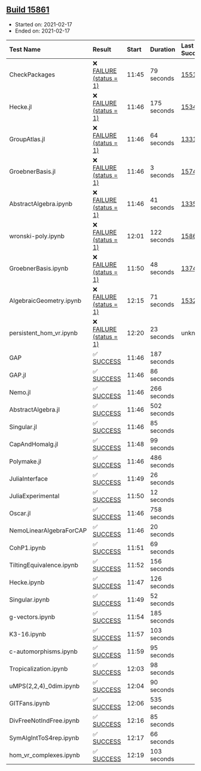 ## [Build 15861](https://oscarci.mathematik.uni-kl.de/job/oscar/15861/)

* Started on: 2021-02-17
* Ended on: 2021-02-17

| Test Name    | Result | Start | Duration | Last Success | First Failure |
|:-------------|:-------|:------|:---------|:-------------|:--------------|
| CheckPackages | ❌ [FAILURE (status = 1)](https://oscarci.mathematik.uni-kl.de/job/oscar/15861/artifact/logs/build-15861/CheckPackages.log) | 11:45 | 79 seconds | [15514](https://oscarci.mathematik.uni-kl.de/job/oscar/15514/) | [15515](https://oscarci.mathematik.uni-kl.de/job/oscar/15515/) |
| Hecke.jl | ❌ [FAILURE (status = 1)](https://oscarci.mathematik.uni-kl.de/job/oscar/15861/artifact/logs/build-15861/Hecke.jl.log) | 11:46 | 175 seconds | [15344](https://oscarci.mathematik.uni-kl.de/job/oscar/15344/) | [15348](https://oscarci.mathematik.uni-kl.de/job/oscar/15348/) |
| GroupAtlas.jl | ❌ [FAILURE (status = 1)](https://oscarci.mathematik.uni-kl.de/job/oscar/15861/artifact/logs/build-15861/GroupAtlas.jl.log) | 11:46 | 64 seconds | [13311](https://oscarci.mathematik.uni-kl.de/job/oscar/13311/) | [13312](https://oscarci.mathematik.uni-kl.de/job/oscar/13312/) |
| GroebnerBasis.jl | ❌ [FAILURE (status = 1)](https://oscarci.mathematik.uni-kl.de/job/oscar/15861/artifact/logs/build-15861/GroebnerBasis.jl.log) | 11:46 | 3 seconds | [15745](https://oscarci.mathematik.uni-kl.de/job/oscar/15745/) | [15746](https://oscarci.mathematik.uni-kl.de/job/oscar/15746/) |
| AbstractAlgebra.ipynb | ❌ [FAILURE (status = 1)](https://oscarci.mathematik.uni-kl.de/job/oscar/15861/artifact/logs/build-15861/AbstractAlgebra.ipynb.log) | 11:46 | 41 seconds | [13355](https://oscarci.mathematik.uni-kl.de/job/oscar/13355/) | [13356](https://oscarci.mathematik.uni-kl.de/job/oscar/13356/) |
| wronski-poly.ipynb | ❌ [FAILURE (status = 1)](https://oscarci.mathematik.uni-kl.de/job/oscar/15861/artifact/logs/build-15861/wronski-poly.ipynb.log) | 12:01 | 122 seconds | [15860](https://oscarci.mathematik.uni-kl.de/job/oscar/15860/) | [15861](https://oscarci.mathematik.uni-kl.de/job/oscar/15861/) |
| GroebnerBasis.ipynb | ❌ [FAILURE (status = 1)](https://oscarci.mathematik.uni-kl.de/job/oscar/15861/artifact/logs/build-15861/GroebnerBasis.ipynb.log) | 11:50 | 48 seconds | [13748](https://oscarci.mathematik.uni-kl.de/job/oscar/13748/) | [13749](https://oscarci.mathematik.uni-kl.de/job/oscar/13749/) |
| AlgebraicGeometry.ipynb | ❌ [FAILURE (status = 1)](https://oscarci.mathematik.uni-kl.de/job/oscar/15861/artifact/logs/build-15861/AlgebraicGeometry.ipynb.log) | 12:15 | 71 seconds | [15322](https://oscarci.mathematik.uni-kl.de/job/oscar/15322/) | [15323](https://oscarci.mathematik.uni-kl.de/job/oscar/15323/) |
| persistent_hom_vr.ipynb | ❌ [FAILURE (status = 1)](https://oscarci.mathematik.uni-kl.de/job/oscar/15861/artifact/logs/build-15861/persistent_hom_vr.ipynb.log) | 12:20 | 23 seconds | unknown | unknown |
| GAP | ✅ [SUCCESS](https://oscarci.mathematik.uni-kl.de/job/oscar/15861/artifact/logs/build-15861/GAP.log) | 11:46 | 187 seconds |  |  |
| GAP.jl | ✅ [SUCCESS](https://oscarci.mathematik.uni-kl.de/job/oscar/15861/artifact/logs/build-15861/GAP.jl.log) | 11:46 | 86 seconds |  |  |
| Nemo.jl | ✅ [SUCCESS](https://oscarci.mathematik.uni-kl.de/job/oscar/15861/artifact/logs/build-15861/Nemo.jl.log) | 11:46 | 266 seconds |  |  |
| AbstractAlgebra.jl | ✅ [SUCCESS](https://oscarci.mathematik.uni-kl.de/job/oscar/15861/artifact/logs/build-15861/AbstractAlgebra.jl.log) | 11:46 | 502 seconds |  |  |
| Singular.jl | ✅ [SUCCESS](https://oscarci.mathematik.uni-kl.de/job/oscar/15861/artifact/logs/build-15861/Singular.jl.log) | 11:46 | 85 seconds |  |  |
| CapAndHomalg.jl | ✅ [SUCCESS](https://oscarci.mathematik.uni-kl.de/job/oscar/15861/artifact/logs/build-15861/CapAndHomalg.jl.log) | 11:48 | 99 seconds |  |  |
| Polymake.jl | ✅ [SUCCESS](https://oscarci.mathematik.uni-kl.de/job/oscar/15861/artifact/logs/build-15861/Polymake.jl.log) | 11:46 | 486 seconds |  |  |
| JuliaInterface | ✅ [SUCCESS](https://oscarci.mathematik.uni-kl.de/job/oscar/15861/artifact/logs/build-15861/JuliaInterface.log) | 11:49 | 26 seconds |  |  |
| JuliaExperimental | ✅ [SUCCESS](https://oscarci.mathematik.uni-kl.de/job/oscar/15861/artifact/logs/build-15861/JuliaExperimental.log) | 11:50 | 12 seconds |  |  |
| Oscar.jl | ✅ [SUCCESS](https://oscarci.mathematik.uni-kl.de/job/oscar/15861/artifact/logs/build-15861/Oscar.jl.log) | 11:46 | 758 seconds |  |  |
| NemoLinearAlgebraForCAP | ✅ [SUCCESS](https://oscarci.mathematik.uni-kl.de/job/oscar/15861/artifact/logs/build-15861/NemoLinearAlgebraForCAP.log) | 11:46 | 20 seconds |  |  |
| CohP1.ipynb | ✅ [SUCCESS](https://oscarci.mathematik.uni-kl.de/job/oscar/15861/artifact/logs/build-15861/CohP1.ipynb.log) | 11:51 | 69 seconds |  |  |
| TiltingEquivalence.ipynb | ✅ [SUCCESS](https://oscarci.mathematik.uni-kl.de/job/oscar/15861/artifact/logs/build-15861/TiltingEquivalence.ipynb.log) | 11:52 | 156 seconds |  |  |
| Hecke.ipynb | ✅ [SUCCESS](https://oscarci.mathematik.uni-kl.de/job/oscar/15861/artifact/logs/build-15861/Hecke.ipynb.log) | 11:47 | 126 seconds |  |  |
| Singular.ipynb | ✅ [SUCCESS](https://oscarci.mathematik.uni-kl.de/job/oscar/15861/artifact/logs/build-15861/Singular.ipynb.log) | 11:49 | 52 seconds |  |  |
| g-vectors.ipynb | ✅ [SUCCESS](https://oscarci.mathematik.uni-kl.de/job/oscar/15861/artifact/logs/build-15861/g-vectors.ipynb.log) | 11:54 | 185 seconds |  |  |
| K3-16.ipynb | ✅ [SUCCESS](https://oscarci.mathematik.uni-kl.de/job/oscar/15861/artifact/logs/build-15861/K3-16.ipynb.log) | 11:57 | 103 seconds |  |  |
| c-automorphisms.ipynb | ✅ [SUCCESS](https://oscarci.mathematik.uni-kl.de/job/oscar/15861/artifact/logs/build-15861/c-automorphisms.ipynb.log) | 11:59 | 95 seconds |  |  |
| Tropicalization.ipynb | ✅ [SUCCESS](https://oscarci.mathematik.uni-kl.de/job/oscar/15861/artifact/logs/build-15861/Tropicalization.ipynb.log) | 12:03 | 98 seconds |  |  |
| uMPS(2,2,4)_0dim.ipynb | ✅ [SUCCESS](https://oscarci.mathematik.uni-kl.de/job/oscar/15861/artifact/logs/build-15861/uMPS-2-2-4-_0dim.ipynb.log) | 12:04 | 90 seconds |  |  |
| GITFans.ipynb | ✅ [SUCCESS](https://oscarci.mathematik.uni-kl.de/job/oscar/15861/artifact/logs/build-15861/GITFans.ipynb.log) | 12:06 | 535 seconds |  |  |
| DivFreeNotIndFree.ipynb | ✅ [SUCCESS](https://oscarci.mathematik.uni-kl.de/job/oscar/15861/artifact/logs/build-15861/DivFreeNotIndFree.ipynb.log) | 12:16 | 85 seconds |  |  |
| SymAlgIntToS4rep.ipynb | ✅ [SUCCESS](https://oscarci.mathematik.uni-kl.de/job/oscar/15861/artifact/logs/build-15861/SymAlgIntToS4rep.ipynb.log) | 12:17 | 66 seconds |  |  |
| hom_vr_complexes.ipynb | ✅ [SUCCESS](https://oscarci.mathematik.uni-kl.de/job/oscar/15861/artifact/logs/build-15861/hom_vr_complexes.ipynb.log) | 12:19 | 103 seconds |  |  |
